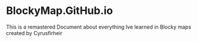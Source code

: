 # BlockyMap.GitHub.io
This is a remastered Document about everything Ive learned in Blocky maps created by Cyrusfirheir
